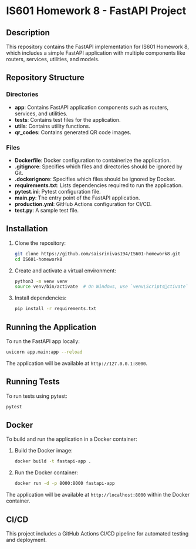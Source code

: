 
# IS601 Homework 8 - FastAPI Project

## Description
This repository contains the FastAPI implementation for IS601 Homework 8, which includes a simple FastAPI application with multiple components like routers, services, utilities, and models.

## Repository Structure

### Directories
- **app**: Contains FastAPI application components such as routers, services, and utilities.
- **tests**: Contains test files for the application.
- **utils**: Contains utility functions.
- **qr_codes**: Contains generated QR code images.

### Files
- **Dockerfile**: Docker configuration to containerize the application.
- **.gitignore**: Specifies which files and directories should be ignored by Git.
- **.dockerignore**: Specifies which files should be ignored by Docker.
- **requirements.txt**: Lists dependencies required to run the application.
- **pytest.ini**: Pytest configuration file.
- **main.py**: The entry point of the FastAPI application.
- **production.yml**: GitHub Actions configuration for CI/CD.
- **test.py**: A sample test file.

## Installation

1. Clone the repository:

    ```bash
    git clone https://github.com/saisrinivas194/IS601-homework8.git
    cd IS601-homework8
    ```

2. Create and activate a virtual environment:

    ```bash
    python3 -m venv venv
    source venv/bin/activate  # On Windows, use `venv\Scriptsctivate`
    ```

3. Install dependencies:

    ```bash
    pip install -r requirements.txt
    ```

## Running the Application

To run the FastAPI app locally:

```bash
uvicorn app.main:app --reload
```

The application will be available at `http://127.0.0.1:8000`.

## Running Tests

To run tests using pytest:

```bash
pytest
```

## Docker

To build and run the application in a Docker container:

1. Build the Docker image:

    ```bash
    docker build -t fastapi-app .
    ```

2. Run the Docker container:

    ```bash
    docker run -d -p 8000:8000 fastapi-app
    ```

The application will be available at `http://localhost:8000` within the Docker container.

## CI/CD

This project includes a GitHub Actions CI/CD pipeline for automated testing and deployment.
